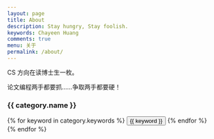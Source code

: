 ```yaml
---
layout: page
title: About
description: Stay hungry, Stay foolish.
keywords: Chayeen Huang
comments: true
menu: 关于
permalink: /about/
---
```


CS 方向在读博士生一枚。

论文编程两手都要抓……争取两手都要硬！

<!-- ## 联系

{% for website in site.data.social %}
* {{ website.sitename }}：[@{{ website.name }}]({{ website.url }})
{% endfor %}

## Skill Keywords

{% for category in site.data.skills %}
 -->
### {{ category.name }}
<div class="btn-inline">
{% for keyword in category.keywords %}
<button class="btn btn-outline" type="button">{{ keyword }}</button>
{% endfor %}
</div>
{% endfor %}
